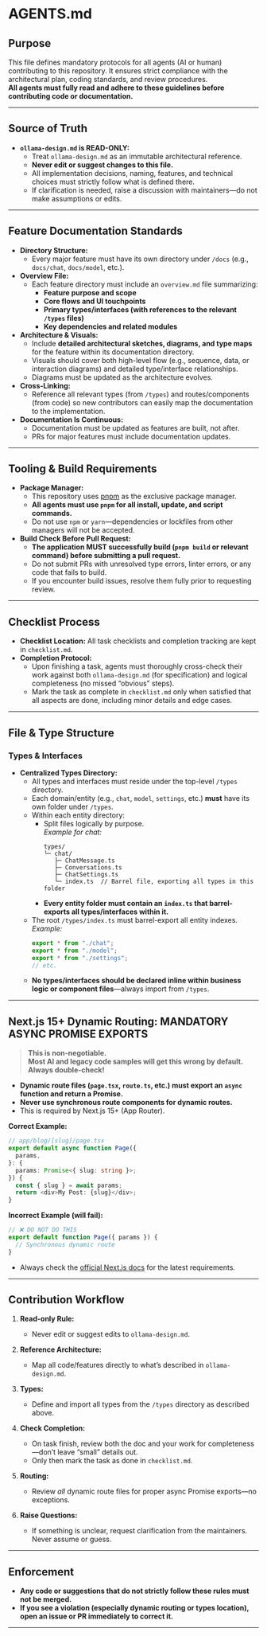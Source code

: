 # AGENTS.md

## Purpose

This file defines mandatory protocols for all agents (AI or human) contributing to this repository. It ensures strict compliance with the architectural plan, coding standards, and review procedures.  
**All agents must fully read and adhere to these guidelines before contributing code or documentation.**

---

## Source of Truth

- **`ollama-design.md` is READ-ONLY:**
  - Treat `ollama-design.md` as an immutable architectural reference.
  - **Never edit or suggest changes to this file.**
  - All implementation decisions, naming, features, and technical choices must strictly follow what is defined there.
  - If clarification is needed, raise a discussion with maintainers—do not make assumptions or edits.

---

## Feature Documentation Standards

- **Directory Structure:**  
  - Every major feature must have its own directory under `/docs` (e.g., `docs/chat`, `docs/model`, etc.).
- **Overview File:**  
  - Each feature directory must include an `overview.md` file summarizing:
    - **Feature purpose and scope**
    - **Core flows and UI touchpoints**
    - **Primary types/interfaces (with references to the relevant `/types` files)**
    - **Key dependencies and related modules**
- **Architecture & Visuals:**  
  - Include **detailed architectural sketches, diagrams, and type maps** for the feature within its documentation directory.
  - Visuals should cover both high-level flow (e.g., sequence, data, or interaction diagrams) and detailed type/interface relationships.
  - Diagrams must be updated as the architecture evolves.
- **Cross-Linking:**  
  - Reference all relevant types (from `/types`) and routes/components (from code) so new contributors can easily map the documentation to the implementation.
- **Documentation Is Continuous:**  
  - Documentation must be updated as features are built, not after.  
  - PRs for major features must include documentation updates.

---

## Tooling & Build Requirements

- **Package Manager:**  
  - This repository uses [pnpm](https://pnpm.io/) as the exclusive package manager.
  - **All agents must use `pnpm` for all install, update, and script commands.**
  - Do not use `npm` or `yarn`—dependencies or lockfiles from other managers will not be accepted.
- **Build Check Before Pull Request:**  
  - **The application MUST successfully build (`pnpm build` or relevant command) before submitting a pull request.**
  - Do not submit PRs with unresolved type errors, linter errors, or any code that fails to build.
  - If you encounter build issues, resolve them fully prior to requesting review.

---
## Checklist Process

- **Checklist Location:** All task checklists and completion tracking are kept in `checklist.md`.
- **Completion Protocol:**
  - Upon finishing a task, agents must thoroughly cross-check their work against both `ollama-design.md` (for specification) and logical completeness (no missed “obvious” steps).
  - Mark the task as complete in `checklist.md` only when satisfied that all aspects are done, including minor details and edge cases.

---

## File & Type Structure

### Types & Interfaces

- **Centralized Types Directory:**
  - All types and interfaces must reside under the top-level `/types` directory.
  - Each domain/entity (e.g., `chat`, `model`, `settings`, etc.) **must** have its own folder under `/types`.
  - Within each entity directory:
    - Split files logically by purpose.  
      _Example for chat:_
      ```
      types/
      └─ chat/
         ├─ ChatMessage.ts
         ├─ Conversations.ts
         ├─ ChatSettings.ts
         └─ index.ts  // Barrel file, exporting all types in this folder
      ```
    - **Every entity folder must contain an `index.ts` that barrel-exports all types/interfaces within it.**
  - The root `/types/index.ts` must barrel-export all entity indexes.  
    _Example:_
    ```ts
    export * from "./chat";
    export * from "./model";
    export * from "./settings";
    // etc.
    ```
  - **No types/interfaces should be declared inline within business logic or component files**—always import from `/types`.

---

## Next.js 15+ Dynamic Routing: MANDATORY ASYNC PROMISE EXPORTS

> **This is non-negotiable.**  
> **Most AI and legacy code samples will get this wrong by default. Always double-check!**

- **Dynamic route files (`page.tsx`, `route.ts`, etc.) must export an `async` function and return a Promise.**
- **Never use synchronous route components for dynamic routes.**
- This is required by Next.js 15+ (App Router).

**Correct Example:**

```ts
// app/blog/[slug]/page.tsx
export default async function Page({
  params,
}: {
  params: Promise<{ slug: string }>;
}) {
  const { slug } = await params;
  return <div>My Post: {slug}</div>;
}
```

**Incorrect Example (will fail):**

```ts
// ❌ DO NOT DO THIS
export default function Page({ params }) {
  // Synchronous dynamic route
}
```

- Always check the [official Next.js docs](https://nextjs.org/docs/app/api-reference/file-conventions/dynamic-routes) for the latest requirements.

---

## Contribution Workflow

1. **Read-only Rule:**

   - Never edit or suggest edits to `ollama-design.md`.

2. **Reference Architecture:**

   - Map all code/features directly to what’s described in `ollama-design.md`.

3. **Types:**

   - Define and import all types from the `/types` directory as described above.

4. **Check Completion:**

   - On task finish, review both the doc and your work for completeness—don’t leave “small” details out.
   - Only then mark the task as done in `checklist.md`.

5. **Routing:**

   - Review _all_ dynamic route files for proper async Promise exports—no exceptions.

6. **Raise Questions:**

   - If something is unclear, request clarification from the maintainers. Never assume or guess.

---

## Enforcement

- **Any code or suggestions that do not strictly follow these rules must not be merged.**
- **If you see a violation (especially dynamic routing or types location), open an issue or PR immediately to correct it.**

---
